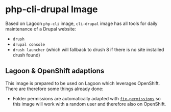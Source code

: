 # php-cli-drupal Image

Based on Lagoon `php-cli` image, `cli-drupal` image has all tools for daily maintenance of a Drupal website:  
- `drush`
- `drupal console`
- `drush launcher` (which will fallback to drush 8 if there is no site installed drush found)

## Lagoon & OpenShift adaptions

This image is prepared to be used on Lagoon which leverages OpenShift. There are therefore some things already done:

- Folder permissions are automatically adapted with [`fix-permissions`](https://github.com/sclorg/s2i-base-container/blob/master/core/root/usr/bin/fix-permissions) so this image will work with a random user and therefore also on OpenShift.
